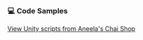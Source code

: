 ### 💻 Code Samples
[View Unity scripts from Aneela's Chai Shop](https://github.com/ItsMomnaS/AneelasChaiShop)
